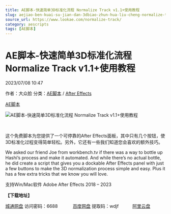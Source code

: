 ```yaml
---
title: AE脚本-快速简单3D标准化流程 Normalize Track v1.1+使用教程
slug: aejiao-ben-kuai-su-jian-dan-3dbiao-zhun-hua-liu-cheng-normalize-track-v1-1-shi-yong-jiao-cheng
source_url: https://www.lookae.com/normalize-track/
category: aescripts
tags: [AE脚本]
---
```

# AE脚本-快速简单3D标准化流程 Normalize Track v1.1+使用教程

2023/07/08 10:47

作者：大众脸
分类：[AE脚本](https://www.lookae.com/after-effects/aescripts/) / [After Effects](https://www.lookae.com/after-effects/)

[AE脚本](https://www.lookae.com/tag/ae%e8%84%9a%e6%9c%ac/)

![AE脚本-快速简单3D标准化流程 Normalize Track v1.1+使用教程](https://www.lookae.com/wp-content/uploads/2023/07/Normalize-Track.jpg "AE脚本-快速简单3D标准化流程 Normalize Track v1.1+使用教程-LookAE.com")

[﻿﻿﻿](https://cloud.video.taobao.com//play/u/705956171/p/1/e/6/t/1/418451802568.mp4)

这个免费脚本为您提供了一个可停靠的After Effects面板，其中只有几个按钮，使3D标准化过程变得简单轻松。另外，它还有一些我们知道您会喜欢的额外技巧。

We asked our friend Joe from workbench.tv if there was a way to bottle up Hashi’s process and make it automated. And while there’s no actual bottle, he did create a script that gives you a dockable After Effects panel with just a few buttons to make the 3D normalization process simple and easy. Plus it has a few extra tricks that we know you will love.

支持Win/Mac软件 Adobe After Effects 2018 – 2023

**【下载地址】**

[城通网盘](https://url70.ctfile.com/f/2827370-883436901-967060?p=4431) 访问密码：6688            [百度网盘](https://pan.baidu.com/s/1eC1F7iwe4on_OWygLizT2Q?pwd=wdjf) 提取码：wdjf           [阿里云盘](https://www.aliyundrive.com/s/GZXJdqB2m42)
